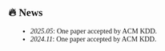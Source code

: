 <!-- News section -->
<div id="news" style="font-family: 'Times New Roman', serif; text-align: justify; margin-top: 40px;">
<h2>🔥 News</h2>
<ul style="list-style-type: disc; margin-left: 20px;">
  <li><em>2025.05</em>: One paper accepted by ACM KDD.</li>
  <li><em>2024.11</em>: One paper accepted by ACM KDD.</li>
</ul>
<br />
</div>

